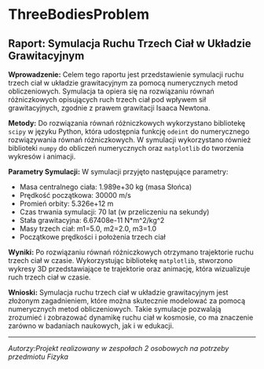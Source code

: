 # ThreeBodiesProblem
## Raport: Symulacja Ruchu Trzech Ciał w Układzie Grawitacyjnym

**Wprowadzenie:**
Celem tego raportu jest przedstawienie symulacji ruchu trzech ciał w układzie grawitacyjnym za pomocą numerycznych metod obliczeniowych. Symulacja ta opiera się na rozwiązaniu równań różniczkowych opisujących ruch trzech ciał pod wpływem sił grawitacyjnych, zgodnie z prawem grawitacji Isaaca Newtona.

**Metody:**
Do rozwiązania równań różniczkowych wykorzystano bibliotekę `scipy` w języku Python, która udostępnia funkcję `odeint` do numerycznego rozwiązywania równań różniczkowych. W symulacji wykorzystano również biblioteki `numpy` do obliczeń numerycznych oraz `matplotlib` do tworzenia wykresów i animacji.

**Parametry Symulacji:**
W symulacji przyjęto następujące parametry:
- Masa centralnego ciała: 1.989e+30 kg (masa Słońca)
- Prędkość początkowa: 30000 m/s
- Promień orbity: 5.326e+12 m
- Czas trwania symulacji: 70 lat (w przeliczeniu na sekundy)
- Stała grawitacyjna: 6.67408e-11 N*m^2/kg^2
- Masy trzech ciał: m1=5.0, m2=2.0, m3=1.0
- Początkowe prędkości i położenia trzech ciał

**Wyniki:**
Po rozwiązaniu równań różniczkowych otrzymano trajektorie ruchu trzech ciał w czasie. Wykorzystując bibliotekę `matplotlib`, stworzono wykresy 3D przedstawiające te trajektorie oraz animację, która wizualizuje ruch trzech ciał w czasie.

**Wnioski:**
Symulacja ruchu trzech ciał w układzie grawitacyjnym jest złożonym zagadnieniem, które można skutecznie modelować za pomocą numerycznych metod obliczeniowych. Takie symulacje pozwalają zrozumieć i zobrazować dynamikę ruchu ciał w kosmosie, co ma znaczenie zarówno w badaniach naukowych, jak i w edukacji.

---
*Autorzy:Projekt realizowany w zespołach 2 osobowych na potrzeby przedmiotu Fizyka*  

